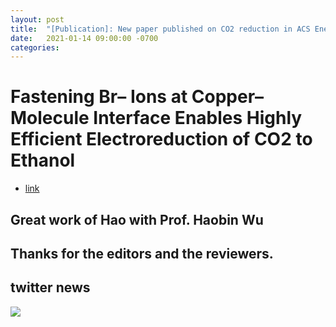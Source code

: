 ```yaml
---
layout: post
title:  "[Publication]: New paper published on CO2 reduction in ACS Energy Letters"
date:   2021-01-14 09:00:00 -0700
categories: 
---
```


# Fastening Br– Ions at Copper–Molecule Interface Enables Highly Efficient Electroreduction of CO2 to Ethanol

- [link](https://pubs.acs.org/doi/10.1021/acsenergylett.0c02364)

## Great work of Hao with Prof. Haobin Wu
## Thanks for the editors and the reviewers.

## twitter news
![](https://raw.githubusercontent.com/esemble/pic/master/Screenshot20210114100112.png)
